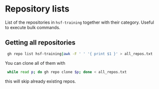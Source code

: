 # Repository lists

List of the repositories in `hsf-training` together with their category.
Useful to execute bulk commands.

## Getting all repositories

```bash
 gh repo list hsf-training|awk -F ' ' '{ print $1 }' > all_repos.txt
 ```

 You can clone all of them with

```bash
 while read p; do gh repo clone $p; done < all_repos.txt
 ```

 this will skip already existing repos.

